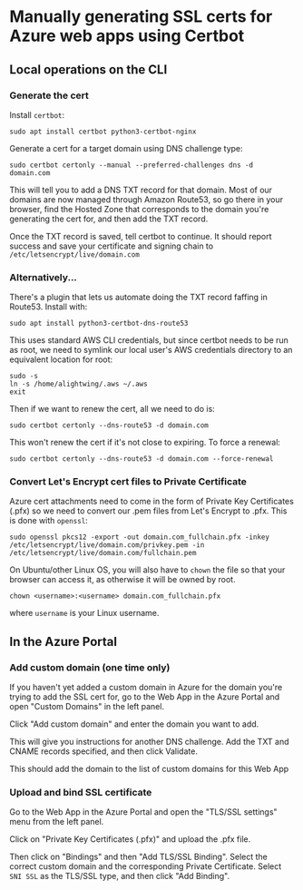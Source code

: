 # Manually generating SSL certs for Azure web apps using Certbot

## Local operations on the CLI

### Generate the cert

Install `certbot`:

    sudo apt install certbot python3-certbot-nginx

Generate a cert for a target domain using DNS challenge type:

    sudo certbot certonly --manual --preferred-challenges dns -d domain.com

This will tell you to add a DNS TXT record for that domain. Most of our domains are now managed through Amazon Route53, so
go there in your browser, find the Hosted Zone that corresponds to the domain you're generating the cert for, and then add
the TXT record.

Once the TXT record is saved, tell certbot to continue. It should report success and save your certificate and signing chain to
`/etc/letsencrypt/live/domain.com`

### Alternatively...

There's a plugin that lets us automate doing the TXT record faffing in Route53. Install with:

    sudo apt install python3-certbot-dns-route53

This uses standard AWS CLI credentials, but since certbot needs to be run as root, we need to symlink our local user's AWS
credentials directory to an equivalent location for root:

    sudo -s
    ln -s /home/alightwing/.aws ~/.aws
    exit

Then if we want to renew the cert, all we need to do is:

    sudo certbot certonly --dns-route53 -d domain.com

This won't renew the cert if it's not close to expiring. To force a renewal:

    sudo certbot certonly --dns-route53 -d domain.com --force-renewal

### Convert Let's Encrypt cert files to Private Certificate

Azure cert attachments need to come in the form of Private Key Certificates (.pfx) so we need to convert our .pem files from 
Let's Encrypt to .pfx. This is done with `openssl`:

    sudo openssl pkcs12 -export -out domain.com_fullchain.pfx -inkey /etc/letsencrypt/live/domain.com/privkey.pem -in /etc/letsencrypt/live/domain.com/fullchain.pem

On Ubuntu/other Linux OS, you will also have to `chown` the file so that your browser can access it, as otherwise it will be 
owned by root.

    chown <username>:<username> domain.com_fullchain.pfx

where `username` is your Linux username.

## In the Azure Portal

### Add custom domain (one time only)

If you haven't yet added a custom domain in Azure for the domain you're trying to add the SSL cert for, go to the Web App in the
 Azure Portal and open "Custom Domains" in the left panel.

Click "Add custom domain" and enter the domain you want to add.

This will give you instructions for another DNS challenge. Add the TXT and CNAME records specified, and then click Validate.

This should add the domain to the list of custom domains for this Web App

### Upload and bind SSL certificate

Go to the Web App in the Azure Portal and open the "TLS/SSL settings" menu from the left panel.

Click on "Private Key Certificates (.pfx)" and upload the .pfx file.

Then click on "Bindings" and then "Add TLS/SSL Binding". Select the correct custom domain and the corresponding Private 
Certificate. Select `SNI SSL` as the TLS/SSL type, and then click "Add Binding".
